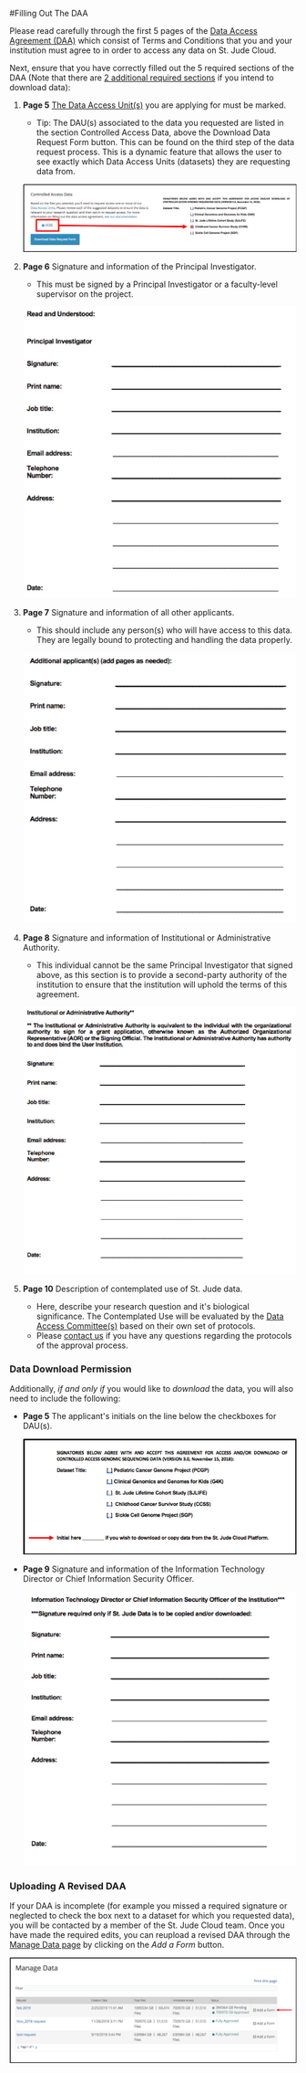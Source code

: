 #Filling Out The DAA

Please read carefully through the first 5 pages of the [Data Access Agreement (DAA)](../../glossary.md#data-access-agreement) which consist of Terms and Conditions that you and your institution must agree to in order to access any data on St. Jude Cloud.

Next, ensure that you have correctly filled out the 5 required sections of the DAA (Note that there are [2 additional required sections](#data-download-permission) if you intend to download data):

1. **Page 5** [The Data Access Unit(s)](../../glossary.md#data-access-unit) you are applying for must be marked.
    * Tip: The DAU(s) associated to the data you requested are listed in the section Controlled Access Data, above the Download Data Request
      Form button. This can be found on the third step of the data request
      process. This is a dynamic feature
      that allows the user to see exactly which Data Access Units (datasets)
      they are requesting data from.

     ![](../../images/guides/forms/daa-1.png)

2. **Page 6** Signature and information of the Principal Investigator.
    * This must be signed by a Principal Investigator or a faculty-level supervisor on the project.

    ![](../../images/guides/forms/daa-2.png)

3. **Page 7** Signature and information of all other applicants.
    * This should include any person(s) who will have access to this data. They are legally bound to protecting and handling the data properly.

    ![](../../images/guides/forms/daa-3.png)

4. **Page 8** Signature and information of Institutional or Administrative Authority.
    * This individual cannot be the same Principal Investigator that signed above, as this section is to provide a second-party authority of the institution to ensure that the institution will uphold the terms of this agreement.


    ![](../../images/guides/forms/daa-4.png)

5. **Page 10** Description of contemplated use of St. Jude data.
    * Here, describe your research question and it's biological significance. The Contemplated Use will be evaluated by the [Data Access Committee(s)](../../glossary.md#data-access-committee) based on their own set of protocols.
    * Please [contact us](https://stjude.cloud/contact) if you have any questions regarding the protocols of the approval process.

### Data Download Permission

Additionally, *if and only if* you would like to *download* the data,
you will also need to include the following:

* **Page 5** The applicant's initials on the line below the checkboxes for DAU(s).

    ![](../../images/guides/forms/daa-5.png)

* **Page 9** Signature and information of the Information Technology Director or Chief Information Security Officer.

    ![](../../images/guides/forms/daa-6.png)

### Uploading A Revised DAA

If your DAA is incomplete (for example you missed a required signature or neglected to check the box next to a dataset for which you requested data), you will be contacted by a member of the St. Jude Cloud team. Once you have made the required edits, you can reupload a revised DAA through the [Manage Data page](https://platform.stjude.cloud/requests/manage) by clicking on the *Add a Form* button.

![](../../images/guides/forms/daa-7.png)
